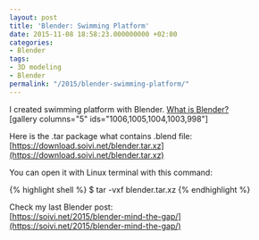 ```yaml
---
layout: post
title: 'Blender: Swimming Platform'
date: 2015-11-08 18:58:23.000000000 +02:00
categories:
- Blender
tags:
- 3D modeling
- Blender
permalink: "/2015/blender-swimming-platform/"
---
```

I created swimming platform with Blender. [What is Blender?](https://www.blender.org/)  
[gallery columns="5" ids="1006,1005,1004,1003,998"]

Here is the .tar package what contains .blend file:  
[https://download.soivi.net/blender.tar.xz](https://download.soivi.net/blender.tar.xz)

You can open it with Linux terminal with this command:

{% highlight shell %}
$ tar -vxf blender.tar.xz
{% endhighlight %}

Check my last Blender post:  
[https://soivi.net/2015/blender-mind-the-gap/](https://soivi.net/2015/blender-mind-the-gap/)